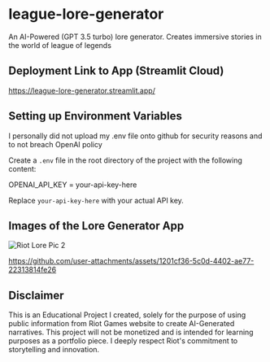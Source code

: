 # league-lore-generator
An AI-Powered (GPT 3.5 turbo) lore generator. Creates immersive stories in the world of league of legends

## Deployment Link to App (Streamlit Cloud)
https://league-lore-generator.streamlit.app/

## Setting up Environment Variables 

I personally did not upload my .env file onto github for security reasons and to not breach OpenAI policy 

Create a `.env` file in the root directory of the project with the following content:

OPENAI_API_KEY = your-api-key-here

Replace `your-api-key-here` with your actual API key.

## Images of the Lore Generator App

 ![Riot Lore Pic 2](https://github.com/user-attachments/assets/5806a1ca-5677-4cf4-9729-870c50be7d98)


https://github.com/user-attachments/assets/1201cf36-5c0d-4402-ae77-22313814fe26

## Disclaimer 
This is an Educational Project I created, solely for the purpose of using public information from Riot Games website to create AI-Generated narratives. This project will not be monetized and is intended for learning purposes as a portfolio piece. I deeply respect Riot's commitment to storytelling and innovation.
